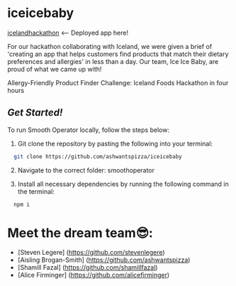 # iceicebaby

[icelandhackathon](https://iceicebabyhackathon.netlify.app/) <-- Deployed app here!

For our hackathon collaborating with Iceland, we were given a brief of 'creating an app that helps customers find products that match their dietary preferences and allergies' in less than a day. Our team, Ice Ice Baby, are proud of what we came up with!

Allergy-Friendly Product Finder Challenge: Iceland Foods Hackathon in four hours

## **_Get Started!_**

To run Smooth Operator locally, follow the steps below:

1. Git clone the repository by pasting the following into your terminal:

```bash
  git clone https://github.com/ashwantspizza/iceicebaby
```

2. Navigate to the correct folder: smoothoperator

3. Install all necessary dependencies by running the following command in the terminal:

```bash
  npm i
```
# Meet the dream team😎:
- [Steven Legere] (https://github.com/stevenlegere)
- [Aisling Brogan-Smith] (https://github.com/ashwantspizza)
- [Shamill Fazal] (https://github.com/shamillfazal)
- [Alice Firminger] (https://github.com/alicefirminger)


